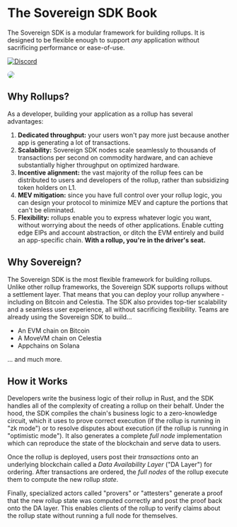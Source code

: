 # The Sovereign SDK Book

The Sovereign SDK is a modular framework for building rollups. It is designed to
be flexible enough to support _any_ application without sacrificing performance
or ease-of-use.

<a href="https://discord.gg/kbykCcPrcA" ><img alt="Discord" src="https://img.shields.io/discord/1050059327626555462?label=discord"/></a>

<img src="https://github.com/Sovereign-Labs/sovereign-sdk/blob/nightly/assets/banner.jpg?raw=true" style="border-radius: 10px">

## Why Rollups?

As a developer, building your application as a rollup has several advantages:

1. **Dedicated throughput:** your users won't pay more just because another app
   is generating a lot of transactions.
1. **Scalability:** Sovereign SDK nodes scale seamlessly to thousands of
   transactions per second on commodity hardware, and can achieve substantially
   higher throughput on optimized hardware.
1. **Incentive alignment:** the vast majority of the rollup fees can be
   distributed to users and developers of the rollup, rather than subsidizing
   token holders on L1.
1. **MEV mitigation:** since you have full control over your rollup logic, you
   can design your protocol to minimize MEV and capture the portions that can't
   be eliminated.
1. **Flexibility:** rollups enable you to express whatever logic you want,
   without worrying about the needs of other applications. Enable cutting edge
   EIPs and account abstraction, or ditch the EVM entirely and build an
   app-specific chain. **With a rollup, you're in the driver's seat.**

## Why Sovereign?

The Sovereign SDK is the most flexible framework for building rollups. Unlike
other rollup frameworks, the Sovereign SDK supports rollups without a settlement
layer. That means that you can deploy your rollup anywhere - including on
Bitcoin and Celestia. The SDK also provides top-tier scalability and a seamless
user experience, all without sacrificing flexibility. Teams are already using
the Sovereign SDK to build...

- An EVM chain on Bitcoin
- A MoveVM chain on Celestia
- Appchains on Solana

... and much more.

## How it Works

Developers write the business logic of their rollup in Rust, and the SDK handles
all of the complexity of creating a rollup on their behalf. Under the hood, the
SDK compiles the chain's business logic to a zero-knowledge circuit, which it
uses to prove correct execution (if the rollup is running in "zk mode") or to
resolve disputes about execution (if the rollup is running in "optimistic
mode"). It also generates a complete _full node_ implementation which can
reproduce the state of the blockchain and serve data to users.

Once the rollup is deployed, users post their _transactions_ onto an underlying
blockchain called a _Data Availability Layer_ ("DA Layer") for ordering. After
transactions are ordered, the _full nodes_ of the rollup execute them to compute
the new rollup _state_.

Finally, specialized actors called "provers" or "attesters" generate a proof
that the new rollup state was computed correctly and post the proof back onto
the DA layer. This enables clients of the rollup to verify claims about the
rollup state without running a full node for themselves.
